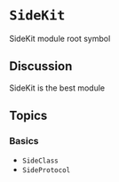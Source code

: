 # ``SideKit``

SideKit module root symbol

## Discussion

SideKit is the best module

## Topics

### Basics

- ``SideClass``
- ``SideProtocol``

<!-- Copyright (c) 2021 Apple Inc and the Swift Project authors. All Rights Reserved. -->

